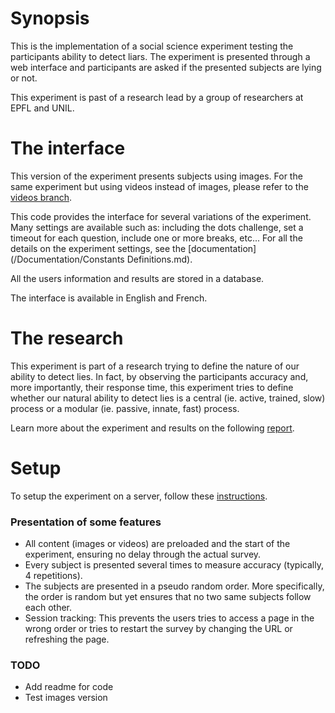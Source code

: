 # Synopsis

This is the implementation of a social science experiment testing the participants ability to detect liars. The experiment is presented through a web interface and participants are asked if the presented subjects are lying or not.

This experiment is past of a research lead by a group of researchers at EPFL and UNIL.

# The interface

This version of the experiment presents subjects using images. For the same experiment but using videos instead of images, please refer to the [videos branch](https://github.com/RaffaeleCanale/Lying-Cues-Experience/tree/videos).

This code provides the interface for several variations of the experiment. Many settings are available such as: including the dots challenge, set a timeout for each question, include one or more breaks, etc... For all the details on the experiment settings, see the [documentation](/Documentation/Constants Definitions.md).

All the users information and results are stored in a database.

The interface is available in English and French.

# The research

This experiment is part of a research trying to define the nature of our ability to detect lies. In fact, by observing the participants accuracy and, more importantly, their response time, this experiment tries to define whether our natural ability to detect lies is a central (ie. active, trained, slow) process or a modular (ie. passive, innate, fast) process.

Learn more about the experiment and results on the following [report](/Reports/canale.pdf).


# Setup

To setup the experiment on a server, follow these [instructions](/Documentation/README.md).



### Presentation of some features

* All content (images or videos) are preloaded and the start of the experiment, ensuring no delay through the actual survey.
* Every subject is presented several times to measure accuracy (typically, 4 repetitions).
* The subjects are presented in a pseudo random order. More specifically, the order is random but yet ensures that no two same subjects follow each other.
* Session tracking: This prevents the users tries to access a page in the wrong order or tries to restart the survey by changing the URL or refreshing the page.

### TODO
- Add readme for code
- Test images version
